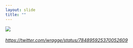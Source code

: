 ```yaml
---
layout: slide
title: ""
---
```



<section>
<a class="stretch" href="https://twitter.com/wragge/status/784895925370052609"><img class="rotate-left" src="{{ site.baseurl }}/assets/images/asioblackhole.png"></a>
<h6 class="rotate-left"><a class="external" href="https://twitter.com/wragge/status/784895925370052609">https://twitter.com/wragge/status/784895925370052609</a></h6>
</section>
